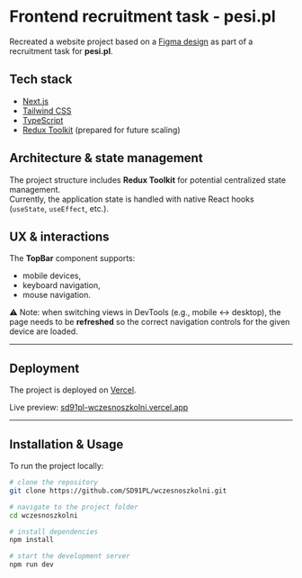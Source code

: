 # Frontend recruitment task - pesi.pl

Recreated a website project based on a [Figma design](https://www.figma.com/design/dRoAW0wC7mY84DGQg0ZbAE/zadanie_testowe_wczesnoszkolni) as part of a recruitment task for **pesi.pl**.

## Tech stack

- [Next.js](https://nextjs.org/)
- [Tailwind CSS](https://tailwindcss.com/)
- [TypeScript](https://www.typescriptlang.org/)
- [Redux Toolkit](https://redux-toolkit.js.org/) (prepared for future scaling)

## Architecture & state management

The project structure includes **Redux Toolkit** for potential centralized state management.  
Currently, the application state is handled with native React hooks (`useState`, `useEffect`, etc.).

## UX & interactions

The **TopBar** component supports:

- mobile devices,
- keyboard navigation,
- mouse navigation.

⚠️ Note: when switching views in DevTools (e.g., mobile ↔ desktop), the page needs to be **refreshed** so the correct navigation controls for the given device are loaded.

---

## Deployment

The project is deployed on [Vercel](https://vercel.com/).

Live preview: [sd91pl-wczesnoszkolni.vercel.app](https://sd91pl-wczesnoszkolni.vercel.app)

---

## Installation & Usage

To run the project locally:

```bash
# clone the repository
git clone https://github.com/SD91PL/wczesnoszkolni.git

# navigate to the project folder
cd wczesnoszkolni

# install dependencies
npm install

# start the development server
npm run dev
```
